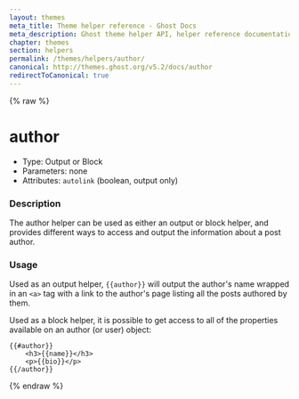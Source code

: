 ```yaml
---
layout: themes
meta_title: Theme helper reference - Ghost Docs
meta_description: Ghost theme helper API, helper reference documentation
chapter: themes
section: helpers
permalink: /themes/helpers/author/
canonical: http://themes.ghost.org/v5.2/docs/author
redirectToCanonical: true
---
```


{% raw %}

# author

 * Type: Output or Block
 * Parameters: none
 * Attributes: `autolink` (boolean, output only)

<!--
  * Origin: Ghost
  * Context: Post
  * Required: No
-->

### Description

The author helper can be used as either an output or block helper, and provides different ways to access and output the
information about a post author.

### Usage

Used as an output helper, `{{author}}` will output the author's name wrapped in an `<a>` tag with a link to the
author's page listing all the posts authored by them.


Used as a block helper, it is possible to get access to all of the properties available on an author (or user) object:

```
{{#author}}
    <h3>{{name}}</h3>
    <p>{{bio}}</p>
{{/author}}
```

{% endraw %}